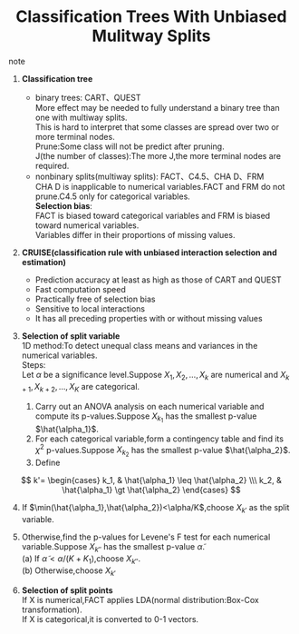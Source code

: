 <div align='center'>

# Classification Trees With Unbiased Mulitway Splits

</div>
note

1. **Classification tree**

   * binary trees: CART、QUEST  
    More effect may be needed to fully understand a binary tree than one with multiway splits.  
    This is hard to interpret that some classes are spread over two or more terminal nodes.  
    Prune:Some class will not be predict after pruning.  
    J(the number of classes):The more J,the more terminal nodes are required.
   * nonbinary splits(multiway splits): FACT、C4.5、CHA D、FRM  
     CHA D is inapplicable to numerical variables.FACT and FRM do not prune.C4.5 only for categorical variables.  
     **Selection bias**:  
     FACT is biased toward categorical variables and FRM is biased toward numerical variables.  
     Variables differ in their proportions of missing values.

2. **CRUISE(classification rule with unbiased interaction selection and estimation)**
   * Prediction accuracy at least as high as those of CART and QUEST
   * Fast computation speed
   * Practically free of selection bias
   * Sensitive to local interactions
   * It has all preceding properties with or without missing values

3. **Selection of split variable**  
   1D method:To detect unequal class means and variances in the numerical variables.  
   Steps:  
   Let $\alpha$ be a significance level.Suppose $X_1,X_2,\dots,X_k$ are numerical and $X_{k+1},X_{k+2},\dots,X_K$ are categorical.
   1. Carry out an ANOVA analysis on each numerical variable and compute its p-values.Suppose $X_{k_1}$ has the smallest p-value $\hat{\alpha_1}$.
   2. For each categorical variable,form a contingency table and find its $\chi^2$ p-values.Suppose $X_{k_2}$ has the smallest p-value $\hat{\alpha_2}$.
   3. Define  

$$
k'= \begin{cases}
k_1, & \hat{\alpha_1} \leq \hat{\alpha_2} \\\
k_2, & \hat{\alpha_1} \gt \hat{\alpha_2}
\end{cases}
$$

   4. If $\min(\hat{\alpha_1},\hat{\alpha_2})<\alpha/K$,choose $X_{k'}$ as the split variable.
   5. Otherwise,find the p-values for Levene's F test for each numerical variable.Suppose $X_{k''}$ has the smallest p-value $\tilde{\alpha}$.  
    (a) If $\tilde{\alpha}<\alpha/(K+K_1)$,choose $X_{k''}$.  
    (b) Otherwise,choose $X_{k'}$

4. **Selection of split points**  
   If X is numerical,FACT applies LDA(normal distribution:Box-Cox transformation).  
   If X is categorical,it is converted to 0-1 vectors.
